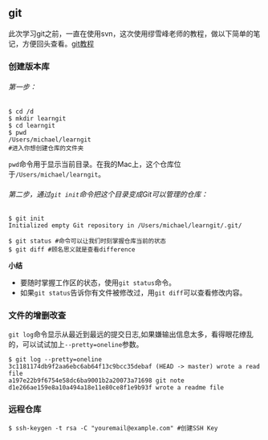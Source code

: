 ## git

​	此次学习git之前，一直在使用svn，这次使用缪雪峰老师的教程，做以下简单的笔记，方便回头查看。[git教程](https://www.liaoxuefeng.com/wiki/0013739516305929606dd18361248578c67b8067c8c017b000)

### 创建版本库

###### 第一步：

```
$ cd /d 
$ mkdir learngit
$ cd learngit
$ pwd
/Users/michael/learngit
#进入你想创建仓库的文件夹
```

`pwd`命令用于显示当前目录。在我的Mac上，这个仓库位于`/Users/michael/learngit`。

###### 第二步，通过`git init`命令把这个目录变成Git可以管理的仓库：

```
$ git init
Initialized empty Git repository in /Users/michael/learngit/.git/
```

```
$ git status #命令可以让我们时刻掌握仓库当前的状态
$ git diff #顾名思义就是查看difference
```

**小结**

- 要随时掌握工作区的状态，使用`git status`命令。
- 如果`git status`告诉你有文件被修改过，用`git diff`可以查看修改内容。



### 文件的增删改查

`git log`命令显示从最近到最远的提交日志,如果嫌输出信息太多，看得眼花缭乱的，可以试试加上`--pretty=oneline`参数。

```
$ git log --pretty=oneline
3c1181174db9f2aa6ebc6ab64f13c9bcc35debaf (HEAD -> master) wrote a read file
a197e22b9f6754e58dc6ba9001b2a20073a71698 git note
d1e266ae159e8a10a494a18e11e80ce8f1e9b93f wrote a readme file
```

### 远程仓库

```
$ ssh-keygen -t rsa -C "youremail@example.com" #创建SSH Key
```

